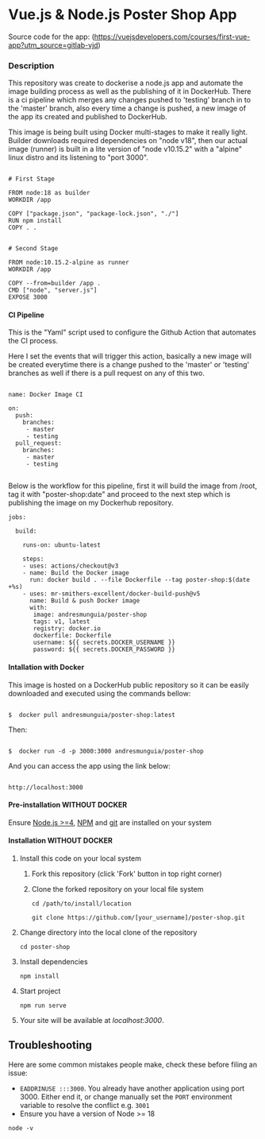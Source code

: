 # Vue.js & Node.js Poster Shop App

Source code for the app:
(https://vuejsdevelopers.com/courses/first-vue-app?utm_source=gitlab-vjd)


### Description

This repository was create to dockerise a node.js app and automate the image building process as well as the publishing of it in DockerHub. There is a ci pipeline which merges any changes pushed to 'testing' branch in to the 'master' branch, also every time a change is pushed, a new image of the app its created and published to DockerHub. 


This image is being built using Docker multi-stages to make it really light. Builder downloads required dependencies on "node v18", then our actual image (runner) is built in a lite version of "node v10.15.2" with a "alpine" linux distro and its listening to "port 3000".

 ```
 
 # First Stage

FROM node:18 as builder
WORKDIR /app

COPY ["package.json", "package-lock.json", "./"]
RUN npm install
COPY . .


# Second Stage

FROM node:10.15.2-alpine as runner
WORKDIR /app

COPY --from=builder /app .
CMD ["node", "server.js"]
EXPOSE 3000

 ```
 
#### CI Pipeline

This is the "Yaml" script used to configure the Github Action that automates the CI process.

Here I set the events that will trigger this action, basically a new image will be created everytime there is a change pushed to the 'master' or 'testing' branches as well if there is a pull request on any of this two.

```

name: Docker Image CI

on:
  push:
    branches:
     - master
     - testing
  pull_request:
    branches:
     - master
     - testing
	 
```

Below is the workflow for this pipeline, first it will build the image from /root, tag it with "poster-shop:date" and proceed to the next step which is publishing the image on my Dockerhub repository.

```
jobs:

  build:

    runs-on: ubuntu-latest

    steps:
    - uses: actions/checkout@v3
    - name: Build the Docker image
      run: docker build . --file Dockerfile --tag poster-shop:$(date +%s)
    - uses: mr-smithers-excellent/docker-build-push@v5
      name: Build & push Docker image
      with:
       image: andresmunguia/poster-shop
       tags: v1, latest
       registry: docker.io
       dockerfile: Dockerfile
       username: ${{ secrets.DOCKER_USERNAME }}
       password: ${{ secrets.DOCKER_PASSWORD }}

```
 
#### Intallation with Docker

This image is hosted on a DockerHub public repository so it can be easily downloaded and executed using the commands bellow:

 ```

 $  docker pull andresmunguia/poster-shop:latest
 
 ```
 
 Then:
 
 ```
 
 $  docker run -d -p 3000:3000 andresmunguia/poster-shop
 
 ```
 
 And you can access the app using the link below:
 
 ```
 
 http://localhost:3000
 
 ```

#### Pre-installation WITHOUT DOCKER

Ensure [Node.js  >=4](https://nodejs.org/en/download/), [NPM](https://docs.npmjs.com) and [git](https://git-scm.com/book/en/v2/Getting-Started-Installing-Git) are installed on your system
 
#### Installation WITHOUT DOCKER

1. Install this code on your local system
     
    1. Fork this repository (click 'Fork' button in top right corner)
    2. Clone the forked repository on your local file system
    
        ```
        cd /path/to/install/location
        
        git clone https://github.com/[your_username]/poster-shop.git
		
        ```

2. Change directory into the local clone of the repository

    ```
    cd poster-shop
	
    ```

3. Install dependencies

    ```
    npm install
	
    ```
    
4. Start project

    ```
    npm run serve
	
    ```

5. Your site will be available at *localhost:3000*.


## Troubleshooting

Here are some common mistakes people make, check these before filing an issue:

- `EADDRINUSE :::3000`. You already have another application using port 3000. Either end it, or change manually set the `PORT` environment variable to resolve the conflict e.g. `3001`
- Ensure you have a version of Node >= 18

```
node -v

```
